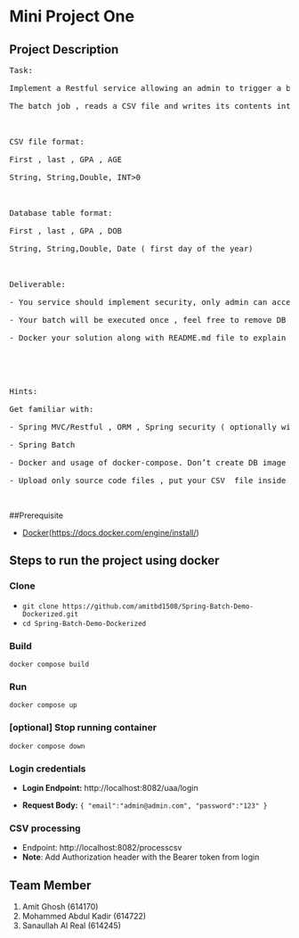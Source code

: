 # Mini Project One
## Project Description 

<pre>
Task:

Implement a Restful service allowing an admin to trigger a batch job.

The batch job , reads a CSV file and writes its contents into Mysql DB after performing some conversion.

 

CSV file format:

First , last , GPA , AGE

String, String,Double, INT>0

 

Database table format:

First , last , GPA , DOB

String, String,Double, Date ( first day of the year)

 

Deliverable:

- You service should implement security, only admin can access it

- Your batch will be executed once , feel free to remove DB contents every time your app starts

- Docker your solution along with README.md file to explain how to run it

 

 

Hints:

Get familiar with:

- Spring MVC/Restful , ORM , Spring security ( optionally with JWT tokens)

- Spring Batch

- Docker and usage of docker-compose. Don’t create DB image , use docker hub

- Upload only source code files , put your CSV  file inside your  app image


</pre>

##Prerequisite
- [Docker](https://docs.docker.com/engine/install/)(https://docs.docker.com/engine/install/)

## Steps to run the project using docker

### Clone
- ``git clone https://github.com/amitbd1508/Spring-Batch-Demo-Dockerized.git``
- ``cd Spring-Batch-Demo-Dockerized``
### Build
``docker compose build``

### Run
``docker compose up ``

### [optional] Stop running container 
``docker compose down``

### Login credentials
- **Login Endpoint:**  http://localhost:8082/uaa/login

- **Request Body:**
``{
"email":"admin@admin.com",
"password":"123"
}``

### CSV processing 
- Endpoint: http://localhost:8082/processcsv
- **Note**: Add Authorization header with the Bearer token from login


## Team Member
1. Amit Ghosh (614170)
2. Mohammed Abdul Kadir (614722)
3. Sanaullah Al Real (614245)
